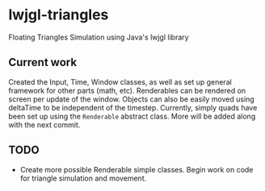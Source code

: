 # lwjgl-triangles
Floating Triangles Simulation using Java's lwjgl library


## Current work
Created the Input, Time, Window classes, as well as set up general framework for other parts (math, etc). Renderables can be rendered on screen per update of the window.
Objects can also be easily moved using deltaTime to be independent of the timestep.
Currently, simply quads have been set up using the `Renderable` abstract class. More will be added along with the next commit.


## TODO
- Create more possible Renderable simple classes. Begin work on code for triangle simulation and movement.
